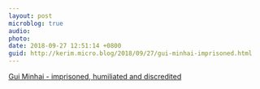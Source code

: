 ```yaml
---
layout: post
microblog: true
audio: 
photo: 
date: 2018-09-27 12:51:14 +0800
guid: http://kerim.micro.blog/2018/09/27/gui-minhai-imprisoned.html
---
```

[Gui Minhai - imprisoned, humiliated and discredited](https://www.expressen.se/kultur/ide/-gui-minhai-imprisoned-humiliated-and-discredited/)
